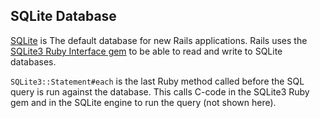 ## SQLite Database

[SQLite](https://www.sqlite.org/index.html) is The default database for new Rails applications. Rails uses the [SQLite3 Ruby Interface gem](https://github.com/sparklemotion/sqlite3-ruby) to be able to read and write to SQLite databases.

`SQLite3::Statement#each` is the last Ruby method called before the SQL query is run against the database. This calls C-code in the SQLite3 Ruby gem and in the SQLite engine to run the query (not shown here).
